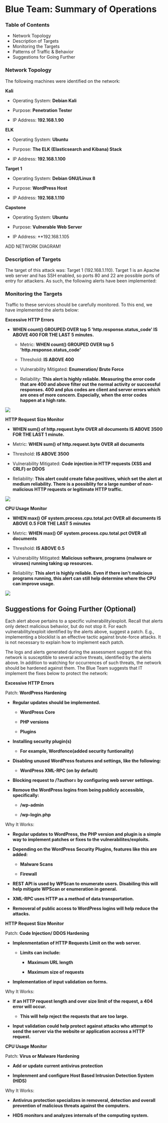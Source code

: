 # Blue Team: Summary of Operations

### Table of Contents

- Network Topology
- Description of Targets
- Monitoring the Targets
- Patterns of Traffic & Behavior
- Suggestions for Going Further


### Network Topology

The following machines were identified on the network:


**Kali** 

- Operating System: **Debian Kali**

- Purpose: **Penetration Tester**

- IP Address: **192.168.1.90**



**ELK**

- Operating System: **Ubuntu**

- Purpose: **The ELK (Elasticsearch and Kibana) Stack**

- IP Address: **192.168.1.100**



**Target 1**

- Operating System: **Debian GNU/Linux 8**

- Purpose: **WordPress Host**

- IP Address: **192.168.1.110**



**Capstone**

- Operating System: **Ubuntu**

- Purpose: **Vulnerable Web Server**

- IP Address: **192.168.1.105


ADD NETWORK DIAGRAM!



### Description of Targets

The target of this attack was: Target 1 (192.168.1.110).
Target 1 is an Apache web server and has SSH enabled, so ports 80 and 22 are possible ports of entry for attackers. As such, the following alerts have been implemented:


### Monitoring the Targets

Traffic to these services should be carefully monitored. To this end, we have implemented the alerts below:



**Excessive HTTP Errors**


- **WHEN count() GROUPED OVER top 5 'http.response.status_code' IS ABOVE 400 FOR THE LAST 5 minutes.**



    - Metric: **WHEN count() GROUPED OVER top 5 'http.response.status_code'**

    - Threshold: **IS ABOVE 400**

    - Vulnerability Mitigated: **Enumeration/ Brute Force**

    - Reliability: **This alert is highly reliable. Measuring the error code that are 400 and above filter out the normal activity or successful responses. 400 and plus codes are client and server errors which are ones of more concern. Especially, when the error codes happen at a high rate.**


![](IMAGES/Excessive-HTTP-Error.png)




**HTTP Request Size Monitor**


- **WHEN sum() of http.request.byte OVER all documents IS ABOVE 3500 FOR THE LAST 1 minute.**




 - Metric: **WHEN sum() of http.request.byte OVER all documents**

 - Threshold: **IS ABOVE 3500**

 - Vulnerability Mitigated: **Code injection in HTTP requests (XSS and CRLF) or DDOS**

 - Reliability: **This alert could create false positives, which set the alert at medium reliability. There is a possiblity for a large number of non-malicious HTTP requests or legitimate HTTP traffic.**


![](IMAGES/HTTP-request-sizes-monitor.png)




**CPU Usage Monitor**


- **WHEN max() OF system.process.cpu.total.pct OVER all documents IS ABOVE 0.5 FOR THE LAST 5 minutes**




 - Metric: **WHEN max() OF system.process.cpu.total.pct OVER all documents**

 - Threshold: **IS ABOVE 0.5**

 - Vulnerability Mitigated: **Malicious software, programs (malware or viruses) running taking up resources.**

 - Reliability: **This alert is highly reliable. Even if there isn't malicious programs running, this alert can still help determine where the CPU can improve usage.**


![](IMAGES/CPU-usage-monitor.png)





## Suggestions for Going Further (Optional)

Each alert above pertains to a specific vulnerability/exploit. Recall that alerts only detect malicious behavior, but do not stop it. For each vulnerability/exploit identified by the alerts above, suggest a patch. E.g., implementing a blocklist is an effective tactic against brute-force attacks. It is not necessary to explain how to implement each patch.

The logs and alerts generated during the assessment suggest that this network is susceptible to several active threats, identified by the alerts above. In addition to watching for occurrences of such threats, the network should be hardened against them. The Blue Team suggests that IT implement the fixes below to protect the network:


**Excessive HTTP Errors**


Patch: **WordPress Hardening**

 

- **Regular updates should be implemented.**

    - **WordPress Core**

    - **PHP versions**

    - **Plugins**

- **Installing security plugin(s)**

    - **For example, Wordfence(added security funtionality)**

- **Disabling unused WordPress features and settings, like the following:**

    - **WordPress XML-RPC (on by default)**

- **Blocking request to /?author= by configuring web server settings.**

- **Remove the WordPress logins from being publicly accessible, specifically:**

    - **/wp-admin**

    - **/wp-login.php**


Why It Works:

- **Regular updates to WordPress, the PHP version and plugin is a simple way to implement patches or fixes to the vulnerabilites/exploits.**

- **Depending on the WordPress Security Plugins, features like this are added:**

    - **Malware Scans**

    - **Firewall**

- **REST API is used by WPScan to enumerate users. Disabiling this will help mitigate WPScan or enumeration in general.**

- **XML-RPC uses HTTP as a method of data transportation.**

- **Removeral of public access to WordPress logins will help reduce the attacks.**



**HTTP Request Size Monitor**


Patch: **Code Injection/ DDOS Hardening**

- **Implenmentation of HTTP Requests Limit on the web server.**

    - **Limits can include:**

        - **Maximum URL length**

        - **Maximum size of requests**

- **Implementation of input validation on forms.**



Why It Works: 

- **If an HTTP request length and over size limit of the request, a 404 error will occur.**

    - **This will help reject the requests that are too large.**

- **Input validation could help protect against attacks who attempt to send the server via the website or application accross a HTTP request.**




**CPU Usage Monitor**


Patch: **Virus or Malware Hardening**

- **Add or update current antivirus protection**

- **Implenment and configure Host Based Intrusion Detection System (HIDS)**


Why It Works: 

- **Antivirus protection specializes in removeral, detection and overall prevention of malicious threats against the computers.**

- **HIDS monitors and analyzes internals of the computing system.**

